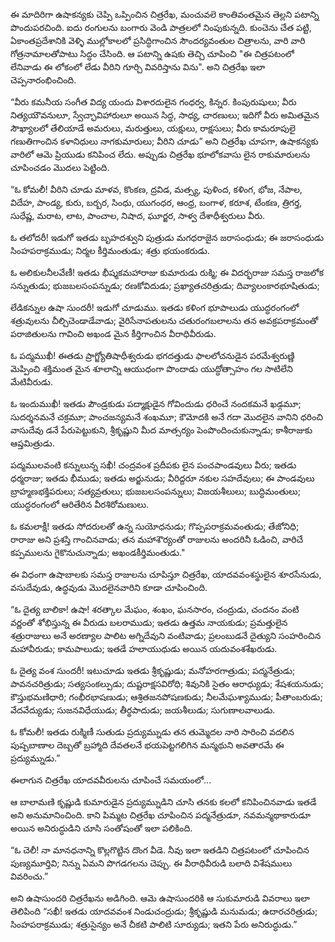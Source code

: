 ﻿ఈ మాదిరిగా ఉషాకన్యకు చెప్పి ఒప్పించిన చిత్రరేఖ, మంచువలె కాంతివంతమైన తెల్లని పటాన్ని పొందుపరచింది. ఐదు రంగులను బంగారు వెండి పాత్రలలో నింపుకున్నది. కుంచెను చేత పట్టి, ఏకాంతప్రదేశానికి వెళ్ళి ముల్లోకాలలో ప్రసిద్ధిగాంచిన సౌందర్యవంతుల చిత్రాలను, వారి వారి గోత్రనామాలతోపాటు సిద్ధం చేసింది. ఆ పటాన్ని ఉషకు తెచ్చి చూపించి "ఈ చిత్రపటంలో లేనివాడు ఈ లోకంలో లేడు వీరిని గూర్చి వివరిస్తాను విను". అని చిత్రరేఖ ఇలా చెప్పనారంభించింది. 

“వీరు కమనీయ సంగీత విద్య యందు విశారదులైన గంధర్వ, కిన్నర. కింపురుషులు; వీరు నిత్యయౌవనులూ, స్వేచ్ఛావిహారులూ అయిన సిద్ధ, సాధ్య, చారణులు; ఇదిగో వీరు అమితమైన సౌఖ్యాలలో తేలియాడే అమరులు, మరుత్తులు, యక్షులు, రాక్షసులు; వీరు కామరూపులై గణుతిగాంచిన కళానిధులు నాగకుమారులు; వీరిని చూడు” అని చిత్రరేఖ చూపగా, ఉషాకన్యకు వారిలో ఆమె ప్రియుడు కనిపించ లేదు. అప్పుడు చిత్రరేఖ భూలోకవాసు లైన రాకుమారులను చూపించడం మొదలు పెట్టింది. 

“ఓ కోమలీ! వీరిని చూడు మాళవ, కొంకణ, ద్రవిడ, మత్స్య, పుళింద, కళింగ, భోజ, నేపాల, విదేహ, పాండ్య, కురు, బర్బర, సింధు, యుగంధర, ఆంధ్ర, బంగాళ, కరూశ, టేంకణ, త్రిగర్త, సుధేష్ణ, మరాట, లాట, పాంచాల, నిషాద, ఘూర్జర, సాళ్వ దేశాధీశ్వరులు వీరు. 

ఓ తలోదరీ! ఇడుగో ఇతడు బృహదశ్వుని పుత్రుడు మగధరాజైన జరాసంధుడు; ఈ జరాసంధుడు సింహపరాక్రముడు; నిర్మల కీర్తిమంతుడు; శత్రు భయంకరుడు. 

ఓ అలికులనీలవేణీ! ఇతడు భీష్మకమహారాజు కుమారుడు రుక్మి; ఈ విదర్భరాజు సమస్త రాజలోక సన్నుతుడు; భుజబలసంపన్నుడు; రణకోవిదుడు; ప్రఖ్యాతచరిత్రుడు; దివ్యాలంకారభూషితుడు; 

లేడికన్నుల ఉషా సుందరీ! ఇడుగో చూడుము. ఇతడు కళింగ భూపాలుడు యుద్ధరంగంలో శత్రువులను చీల్చిచెండాడేవాడు; వైరిసేనాపతులను చతురంగబలాలను తన అవక్రపరాక్రమంతో పరాజితులను గావించి అఖండ మైన కీర్తిగాంచిన వీరాధివీరుడు. 

ఓ పద్మముఖీ! ఈతడు ప్రాగ్జ్యోతిషాధీశ్వరుడు భగదత్తుడు ఫాలలోచనుడైన పరమేశ్వరుణ్ణి మెప్పించి శక్తిమంత మైన శూలాన్ని ఆయుధంగా పొందాడు యుద్ధోత్సాహం గల సాటిలేని మేటివీరుడు. 

ఓ ఇందుముఖీ! ఇతడు పౌండ్రకుడు పద్మాక్షుడైన గోవిందుడు ధరించే నందకమనే ఖడ్గమూ; సుదర్శనమనే చక్రమూ; పాంచజన్యమనే శంఖమూ; కౌమోదకి అనే గదా మొదలైన వానిని ధరించి వాసుదేవు డనే పేరుపెట్టుకుని, శ్రీకృష్ణుని మీద మాత్సర్యం పెంపొందించుకున్నాడు; కాశీరాజుకు ఆప్తమిత్రుడు. 

పద్మములవంటి కన్నులున్న సఖీ! చంద్రవంశ ప్రదీపకు లైన పంచపాండవులు వీరు; ఇతడు ధర్మరాజు; ఇతడు భీముడు; ఇతడు అర్జునుడు; వీరిద్దరూ నకుల సహదేవులు; ఈ పాండవులు బ్రాహ్మణభక్తిపరులు; సత్యవ్రతులు; భుజబలసంపన్నులు; విజయశీలులు; బుద్ధిమంతులు; యుద్ధరంగంలో ఆరితేరిన వీరశిరోమణులు. 

ఓ కమలాక్షీ! ఇతడు సోదరులతో ఉన్న సుయోధనుడు; గొప్పపరాక్రమవంతుడు; తేజోనిధి; రారాజు అని ప్రశస్తి గాంచినవాడు; తన మహాశౌర్యంతో రాజులను అందరినీ ఓడించి, వారిచే కప్పములను గైకొనుచున్నాడు; అఖండకీర్తిమంతుడు." 

ఈ విధంగా ఉషాబాలకు సమస్త రాజులను చూపిస్తూ చిత్రరేఖ, యాదవవంశస్థులైన శూరసేనుడు, వసుదేవుడు, ఉద్ధవుడు మొదలైనవారిని కూడా చూపించింది. 

“ఓ దైత్య బాలికా! ఉషా! శరత్కాల మేఘం, శంఖం, ఘనసారం, చంద్రుడు, చందనం వంటి వర్ణంతో శోభిస్తున్న ఈ వీరుడు బలరాముడు; ఇతడు ఉత్తమ నాయకుడు; ప్రమత్తులైన శత్రురాజులు అనే అరణ్యాల పాలిట అగ్నిదేవుని వంటివాడు; ప్రలంబుడనే దైత్యుని సంహరించిన మహావీరుడు; కామపాలుడు; ఇతడే హలాయుధుడు అయిన యదువంశశేఖరుడు. 

ఓ దైత్య వంశ సుందరీ! ఇటుచూడు ఇతడు శ్రీకృష్ణుడు; మనోహరగాత్రుడు; పద్మనేత్రుడు; పావనచరిత్రుడు; సత్యసంకల్పుడు; దుష్టరాక్షసవిరోధి; శివునికి సైతం ఆరాధ్యుడు; శేషశయనుడు; కౌస్తుభమణిధారి; గంభీరభాషణుడు; ఆశ్రితజనపోషణకుడు; నీలమేఘశ్యాముడు; పీతాంబరుడు; వేదవేద్యుడు; సుజనవిధేయుడు; తీర్థపాదుడు; జయశీలుడు; సుగుణాలవాలుడు. 

ఓ కోమలీ! ఇతడు రుక్మిణీ సుతుడు ప్రద్యుమ్నుడు తన తుమ్మెదల నారి సారించి వదలిన పుష్పబాణాల దెబ్బతో బ్రహ్మాది దేవతలనే భయపెట్టగలిగిన మన్మథుని అవతారమే ఈ ప్రద్యుమ్నుడు.” 

ఈలాగున చిత్రరేఖ యాదవవీరులను చూపించే సమయంలో... 

ఆ బాలామణి కృష్ణుడి కుమారుడైన ప్రద్యుమ్నుడిని చూసి తనకు కలలో కనిపించినవాడు ఇతడే అని అనుమానించింది. కాని పిమ్మట చిత్రరేఖ చూపించిన పద్మనేత్రుడూ, నవమన్మథాకారుడూ అయిన అనిరుద్ధుడిని చూసి సంతోషంతో ఇలా పలికింది. 

“ఓ చెలీ! నా మానధనాన్ని కొల్లగొట్టిన దొంగ వీడె. నీవు ఇలా ఇతడిని చిత్రపటంలో చూపించిన పుణ్యమూర్తివి; నిన్ను ఏమని పొగడగలను చెప్పు. ఈ వీరాధివీరుడి బలాది విశేషములు వివరించు.” 

అని ఉషాసుందరి చిత్రరేఖను అడిగింది. ఆమె ఉషాసుందరికి ఆ సుకుమారుడి వివరాలు ఇలా తెలిపింది “సఖీ! ఇతడు యాదవవంశ నిండుచంద్రుడు; శ్రీకృష్ణుడి మనుమడు; ఉదారచరిత్రుడు; సింహపరాక్రముడు; శత్రుసైన్యం అనే చీకటి పాలిటి సూర్యుడు; ఇతని పేరు అనిరుద్ధుడు.” 

